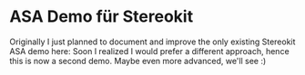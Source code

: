 # ASA Demo für Stereokit

Originally I just planned to document and improve the only existing Stereokit ASA demo here: Soon I realized I would prefer a different approach, hence this is now a second demo. Maybe even more advanced, we'll see :) 

